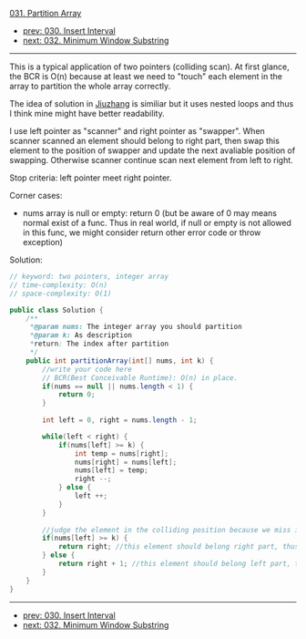 [031. Partition Array](http://www.lintcode.com/problem/partition-array)

- [prev: 030. Insert Interval](030-insert-interval.md)
- [next: 032. Minimum Window Substring](032-minimum-window-substring.md)

---

This is a typical application of two pointers (colliding scan). At first glance, the BCR is O(n) because at least we need to "touch" each element in the array to partition the whole array correctly.

The idea of solution in [Jiuzhang](http://www.jiuzhang.com/solutions/partition-array/) is similiar but it uses nested loops and thus I think mine might have better readability.

I use left pointer as "scanner" and right pointer as "swapper". When scanner scanned an element should belong to right part, then swap this element to the position of swapper and update the next avaliable position of swapping. Otherwise scanner continue scan next element from left to right.

Stop criteria: left pointer meet right pointer.

Corner cases:
- nums array is null or empty: return 0 (but be aware of 0 may means normal exist of a func. Thus in real world, if null or empty is not allowed in this func, we might consider return other error code or throw exception)

Solution:
```java
// keyword: two pointers, integer array
// time-complexity: O(n)
// space-complexity: O(1)

public class Solution {
	/** 
     *@param nums: The integer array you should partition
     *@param k: As description
     *return: The index after partition
     */
    public int partitionArray(int[] nums, int k) {
	    //write your code here
	    // BCR(Best Conceivable Runtime): O(n) in place.
	    if(nums == null || nums.length < 1) {
	        return 0;
	    }
	    
	    int left = 0, right = nums.length - 1;

	    while(left < right) {
	        if(nums[left] >= k) {
	            int temp = nums[right];
	            nums[right] = nums[left];
	            nums[left] = temp;
	            right --;
	        } else {
	            left ++;
	        }
	    }
	    
	    //judge the element in the colliding position because we miss it in the above while-loop
	    if(nums[left] >= k) {
	        return right; //this element should belong right part, thus return right
	    } else {
	        return right + 1; //this element should belong left part, thus return the position next to the right pointer
	    }
    }
}
```

---

- [prev: 030. Insert Interval](030-insert-interval.md)
- [next: 032. Minimum Window Substring](032-minimum-window-substring.md)
